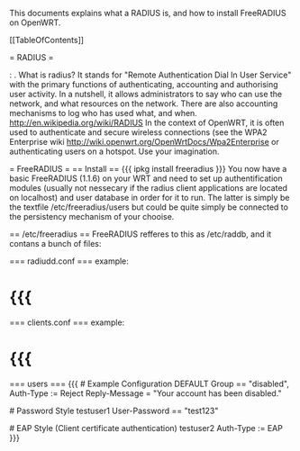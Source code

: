 This documents explains what a RADIUS is, and how to install FreeRADIUS
on OpenWRT.

\[\[TableOfContents\]\]

= RADIUS =

:   . What is radius? It stands for "Remote Authentication Dial In User
    Service" with the primary functions of authenticating, accounting
    and authorising user activity. In a nutshell, it allows
    administrators to say who can use the network, and what resources on
    the network. There are also accounting mechanisms to log who has
    used what, and when. <http://en.wikipedia.org/wiki/RADIUS> In the
    context of OpenWRT, it is often used to authenticate and secure
    wireless connections (see the WPA2 Enterprise wiki
    <http://wiki.openwrt.org/OpenWrtDocs/Wpa2Enterprise> or
    authenticating users on a hotspot. Use your imagination.

= FreeRADIUS = == Install == {{{ ipkg install freeradius }}} You now
have a basic FreeRADIUS (1.1.6) on your WRT and need to set up
authentification modules (usually not nessecary if the radius client
applications are located on localhost) and user database in order for it
to run. The latter is simply be the textfile /etc/freeradius/users but
could be quite simply be connected to the persistency mechanism of your
chooise.

== /etc/freeradius == FreeRADIUS refferes to this as /etc/raddb, and it
contans a bunch of files:

=== radiudd.conf === example:

{{{
===

=== clients.conf === example:

{{{
===

=== users === {{{ \# Example Configuration DEFAULT Group == "disabled",
Auth-Type := Reject Reply-Message = "Your account has been disabled."

\# Password Style testuser1 User-Password == "test123"

\# EAP Style (Client certificate authentication) testuser2 Auth-Type :=
EAP }}}
